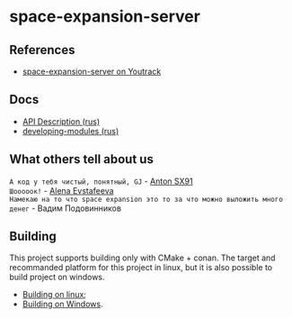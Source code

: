 # space-expansion-server
## References
  * [space-expansion-server on Youtrack](https://space-expansion.myjetbrains.com/youtrack/issues?q=project:%20space-expansion-server)

## Docs
  - [API Description (rus)](docs/API.ru.md)
  - [developing-modules (rus)](docs/developing-modules.ru.md)

## What others tell about us
```А код у тебя чистый, понятный, GJ``` - [Anton SX91](https://github.com/SX91)  
```Шооооок!``` - [Alena Evstafeeva](https://github.com/evstafeeva)  
```Намекаю на то что space expansion это то за что можно выложить много денег``` - Вадим Подовинников

## Building
This project supports building only with CMake + conan. The target and recommanded platform for this project in linux, but it is also possible to build project on windows.
  - [Building on linux](docs/building-on-linux.md);
  - [Building on Windows](docs/building-on-windows.md).
